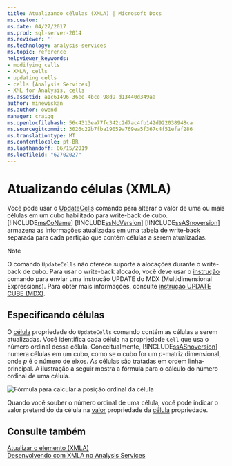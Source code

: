 ```yaml
---
title: Atualizando células (XMLA) | Microsoft Docs
ms.custom: ''
ms.date: 04/27/2017
ms.prod: sql-server-2014
ms.reviewer: ''
ms.technology: analysis-services
ms.topic: reference
helpviewer_keywords:
- modifying cells
- XMLA, cells
- updating cells
- cells [Analysis Services]
- XML for Analysis, cells
ms.assetid: a1c61496-36ee-4bce-98d9-d13440d349aa
author: minewiskan
ms.author: owend
manager: craigg
ms.openlocfilehash: 56c4313ea77fc342c2d7ac4fb142d922038948ca
ms.sourcegitcommit: 3026c22b7fba19059a769ea5f367c4f51efaf286
ms.translationtype: MT
ms.contentlocale: pt-BR
ms.lasthandoff: 06/15/2019
ms.locfileid: "62702027"
---
```

# <a name="updating-cells-xmla"></a>Atualizando células (XMLA)
  Você pode usar o [UpdateCells](https://docs.microsoft.com/bi-reference/xmla/xml-elements-commands/updatecells-element-xmla) comando para alterar o valor de uma ou mais células em um cubo habilitado para write-back de cubo. [!INCLUDE[msCoName](../../includes/msconame-md.md)] [!INCLUDE[ssNoVersion](../../includes/ssnoversion-md.md)] [!INCLUDE[ssASnoversion](../../includes/ssasnoversion-md.md)] armazena as informações atualizadas em uma tabela de write-back separada para cada partição que contém células a serem atualizadas.  
  
> [!NOTE]  
>  O comando `UpdateCells` não oferece suporte a alocações durante o write-back de cubo. Para usar o write-back alocado, você deve usar o [instrução](https://docs.microsoft.com/bi-reference/xmla/xml-elements-commands/statement-element-xmla) comando para enviar uma instrução UPDATE do MDX (Multidimensional Expressions). Para obter mais informações, consulte [instrução UPDATE CUBE &#40;MDX&#41;](/sql/mdx/mdx-data-manipulation-update-cube).  
  
## <a name="specifying-cells"></a>Especificando células  
 O [célula](https://docs.microsoft.com/bi-reference/xmla/xml-elements-properties/cell-element-xmla) propriedade do `UpdateCells` comando contém as células a serem atualizadas. Você identifica cada célula na propriedade `Cell` que usa o número ordinal dessa célula. Conceitualmente, [!INCLUDE[ssASnoversion](../../includes/ssasnoversion-md.md)] numera células em um cubo, como se o cubo for um *p*-matriz dimensional, onde *p* é o número de eixos. As células são tratadas em ordem linha-principal. A ilustração a seguir mostra a fórmula para o cálculo do número ordinal de uma célula.  
  
 ![Fórmula para calcular a posição ordinal da célula](../../../2014/analysis-services/dev-guide/media/cellordinalformula.gif "fórmula para calcular a posição ordinal da célula")  
  
 Quando você souber o número ordinal de uma célula, você pode indicar o valor pretendido da célula na [valor](https://docs.microsoft.com/bi-reference/xmla/xml-elements-properties/value-element-xmla) propriedade da [célula](https://docs.microsoft.com/bi-reference/xmla/xml-elements-properties/cell-element-xmla) propriedade.  
  
## <a name="see-also"></a>Consulte também  
 [Atualizar o elemento &#40;XMLA&#41;](https://docs.microsoft.com/bi-reference/xmla/xml-elements-commands/update-element-xmla)   
 [Desenvolvendo com XMLA no Analysis Services](../multidimensional-models-scripting-language-assl-xmla/developing-with-xmla-in-analysis-services.md)  
  
  
